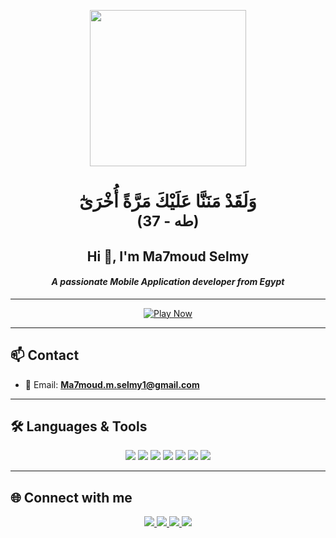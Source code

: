 <p align="center">
  <img src="https://media.giphy.com/media/3oEjI6SIIHBdRxXI40/giphy.gif" width="250" />
</p>

<h1 align="center" dir="rtl">
  وَلَقَدْ مَنَنَّا عَلَيْكَ مَرَّةً أُخْرَىٰٓ  
  <br/>
  <small>(طه - 37)</small>
</h1>

<h2 align="center">Hi 👋, I'm Ma7moud Selmy</h2>
<h4 align="center"><i>A passionate Mobile Application developer from Egypt</i></h4>

---

<p align="center">
  <a href="https://ma7moudselmy.github.io/dino-runner/" target="_blank">
    <img src="https://readme-typing-svg.demolab.com?font=Fira+Code&size=24&pause=1000&color=00B8D4&center=true&width=435&lines=Click+to+Start+the+Fun+🦖" alt="Play Now" />
  </a>
</p>

---

## 📫 Contact

- 💬 Email: **Ma7moud.m.selmy1@gmail.com**

---

## 🛠 Languages & Tools

<p align="center">
  <img src="https://img.shields.io/badge/Dart-0175C2?style=for-the-badge&logo=dart&logoColor=white"/>
  <img src="https://img.shields.io/badge/Flutter-02569B?style=for-the-badge&logo=flutter&logoColor=white"/>
  <img src="https://img.shields.io/badge/Python-3776AB?style=for-the-badge&logo=python&logoColor=white"/>
  <img src="https://img.shields.io/badge/Linux-FCC624?style=for-the-badge&logo=linux&logoColor=black"/>
  <img src="https://img.shields.io/badge/Android-3DDC84?style=for-the-badge&logo=android&logoColor=white"/>
  <img src="https://img.shields.io/badge/C++-00599C?style=for-the-badge&logo=c%2B%2B&logoColor=white"/>
  <img src="https://img.shields.io/badge/C-00599C?style=for-the-badge&logo=c&logoColor=white"/>
</p>

---

## 🌐 Connect with me

<p align="center">
  <a href="https://github.com/Ma7moudSelmy" target="_blank">
    <img src="https://img.shields.io/badge/GitHub-181717?style=for-the-badge&logo=github&logoColor=white"/>
  </a>
  <a href="https://www.youtube.com/@Ma7moudSelmy" target="_blank">
    <img src="https://img.shields.io/badge/YouTube-FF0000?style=for-the-badge&logo=youtube&logoColor=white"/>
  </a>
  <a href="https://www.linkedin.com/in/mahmoud-selmy-862162335/" target="_blank">
    <img src="https://img.shields.io/badge/LinkedIn-0077B5?style=for-the-badge&logo=linkedin&logoColor=white"/>
  </a>
  <a href="https://codeforces.com/profile/Ma7moudSelmy1" target="_blank">
    <img src="https://img.shields.io/badge/Codeforces-1F8ACB?style=for-the-badge&logoColor=white"/>
  </a>
</p>
